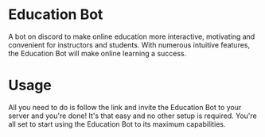 # Education Bot
A bot on discord to make online education more interactive, motivating and convenient for instructors and students. With numerous intuitive features, the Education Bot will make online learning a success.

# Usage
All you need to do is follow the link and invite the Education Bot to your server and you're done! It's that easy and no other setup is required. You're all set to start using the Education Bot to its maximum capabilities. 
